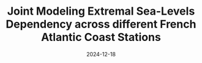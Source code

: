 ---
date: 2024-12-18
type: presentation
title: "Joint Modeling Extremal Sea-Levels Dependency across different French Atlantic Coast Stations"
conference: "Valpred 5"
university: "Centre Paul-Langevin"
city: "Aussois, France"
---